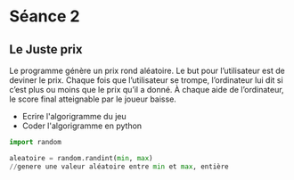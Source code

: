 # Séance 2

## Le Juste prix

Le programme génère un prix rond aléatoire. Le but pour l’utilisateur est de deviner le prix. Chaque fois que l’utilisateur se trompe, l’ordinateur lui dit si c’est plus ou moins que le prix qu’il a donné. À chaque aide de l’ordinateur, le score final atteignable par le joueur baisse.

* Ecrire l'algorigramme du jeu
* Coder l'algorigramme en python

```python
import random

aleatoire = random.randint(min, max) 
//genere une valeur aléatoire entre min et max, entière

```


